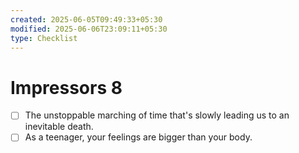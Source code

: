 ```yaml
---
created: 2025-06-05T09:49:33+05:30
modified: 2025-06-06T23:09:11+05:30
type: Checklist
---
```


# Impressors 8

- [ ] The unstoppable marching of time that's slowly leading us to an inevitable death.
- [ ] As a teenager, your feelings are bigger than your body.
